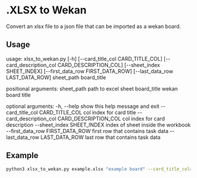 # .XLSX to Wekan

Convert an xlsx file to a json file that can be imported as a wekan board.

## Usage

usage: xlsx_to_wekan.py [-h] [--card_title_col CARD_TITLE_COL]
                         [--card_description_col CARD_DESCRIPTION_COL]
                         [--sheet_index SHEET_INDEX]
                         [--first_data_row FIRST_DATA_ROW]
                         [--last_data_row LAST_DATA_ROW]
                         sheet_path board_title

positional arguments:
  sheet_path            path to excel sheet
  board_title           wekan board title

optional arguments:
  -h, --help            show this help message and exit
  --card_title_col CARD_TITLE_COL
                        col index for card title
  --card_description_col CARD_DESCRIPTION_COL
                        col index for card description
  --sheet_index SHEET_INDEX
                        index of sheet inside the workbook
  --first_data_row FIRST_DATA_ROW
                        first row that contains task data
  --last_data_row LAST_DATA_ROW
                        last row that contains task data

## Example

```bash
python3 xlsx_to_wekan.py example.xlsx "example board" --card_title_col=1 --card_description_col=2 --sheet_index=0
```

